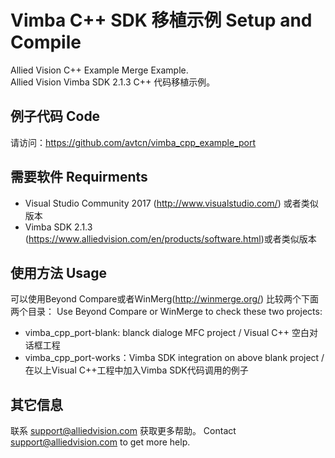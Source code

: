 # Vimba C++ SDK 移植示例 Setup and Compile
Allied Vision C++ Example Merge Example.  
Allied Vision Vimba SDK 2.1.3 C++ 代码移植示例。

## 例子代码 Code
请访问：https://github.com/avtcn/vimba_cpp_example_port 

## 需要软件 Requirments
* Visual Studio Community 2017 (http://www.visualstudio.com/) 或者类似版本
* Vimba SDK 2.1.3 (https://www.alliedvision.com/en/products/software.html)或者类似版本

## 使用方法 Usage
可以使用Beyond Compare或者WinMerg(http://winmerge.org/) 比较两个下面两个目录：
Use Beyond Compare or WinMerge to check these two projects:
* vimba_cpp_port-blank: blanck dialoge MFC project / Visual C++ 空白对话框工程
* vimba_cpp_port-works：Vimba SDK integration on above blank project / 在以上Visual C++工程中加入Vimba SDK代码调用的例子

## 其它信息
联系 support@alliedvision.com 获取更多帮助。
Contact support@alliedvision.com to get more help.
